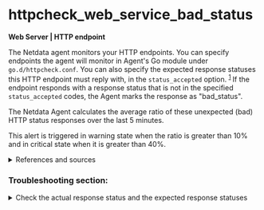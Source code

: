 # httpcheck_web_service_bad_status

**Web Server | HTTP endpoint**

The Netdata agent monitors your HTTP endpoints. You can specify endpoints the agent will monitor in
Agent's Go module under `go.d/httpcheck.conf`. You can also specify the expected response statuses
this HTTP endpoint must reply with, in the `status_accepted` option.
<sup>[1](https://learn.netdata.cloud/docs/agent/collectors/go.d.plugin/modules/httpcheck) </sup>
If the endpoint responds with a response status that is not in the specified `status_accepted` codes, the Agent
marks the response as "bad_status".

The Netdata Agent calculates the average ratio of these unexpected (bad) HTTP status responses over
the last 5 minutes.

This alert is triggered in warning state when the ratio is greater than 10% and in critical state
when it is greater than 40%.

<details>
<summary>References and sources</summary>

1. [HTTP endpoint monitoring with Netdata](https://learn.netdata.cloud/docs/agent/collectors/go.d.plugin/modules/httpcheck)

</details>

### Troubleshooting section:

<details>
<summary>Check the actual response status and the expected response statuses</summary>

1. Try to implement a request with a verbose result:

```
root@netdata # curl -v <your_http_endpoint>:<port>/<path>
```

2. Compare it with the expected response

Check your configuration under `go.d/httpcheck.conf` which are the `status_accepted` codes for this
particular endpoint.

```
cd /etc/netdata # Replace this path with your Netdata config directory
sudo ./edit-config go.d/httpcheck.conf
```

</details>
